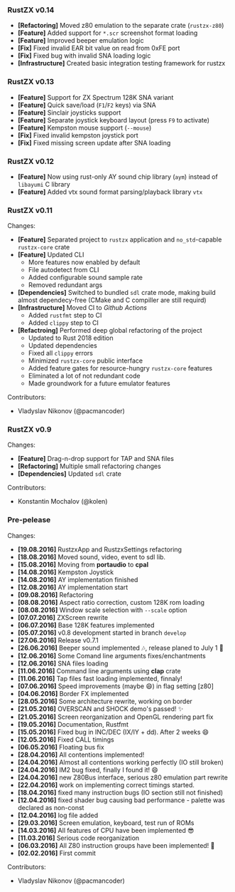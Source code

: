 ### RustZX v0.14
- **[Refactoring]** Moved z80 emulation to the separate crate (`rustzx-z80`)
- **[Feature]** Added support for `*.scr` screenshot format loading
- **[Feature]** Improved beeper emulation logic
- **[Fix]** Fixed invalid EAR bit value on read from 0xFE port
- **[Fix]** Fixed bug with invalid SNA loading logic
- **[Infrastructure]** Created basic integration testing framework for rustzx

### RustZX v0.13
- **[Feature]** Support for ZX Spectrum 128K SNA variant
- **[Feature]** Quick save/load (`F1`/`F2` keys) via SNA
- **[Feature]** Sinclair joysticks support
- **[Feature]** Separate joystick keyboard layout (press `F9` to activate)
- **[Feature]** Kempston mouse support (`--mouse`)
- **[Fix]** Fixed invalid kempston joystick port
- **[Fix]** Fixed missing screen update after SNA loading

### RustZX v0.12
- **[Feature]** Now using rust-only AY sound chip library (`aym`) instead of `libayumi` C library
- **[Feature]** Added vtx sound format parsing/playback library `vtx`

### RustZX v0.11
Changes:
- **[Feature]** Separated project to `rustzx` application and `no_std`-capable `rustzx-core` crate
- **[Feature]** Updated CLI
    - More features now enabled by default
    - File autodetect from CLI
    - Added configurable sound sample rate
    - Removed redundant args
- **[Dependencies]** Switched to bundled `sdl` crate mode, making build almost dependecy-free (CMake and C compiller are still requird)
- **[Infrastructure]** Moved CI to _Github Actions_
    - Added `rustfmt` step to CI
    - Added `clippy` step to CI
- **[Refactroing]** Performed deep global refactoring of the project
    - Updated to Rust 2018 edition
    - Updated dependencies
    - Fixed all `clippy` errors
    - Minimized `rustzx-core` public interface
    - Added feature gates for resource-hungry `rustzx-core` features
    - Eliminated a lot of not redundant code
    - Made groundwork for a future emulator features

Contributors:
- Vladyslav Nikonov (@pacmancoder)

### RustZX v0.9
Changes:
- **[Feature]** Drag-n-drop support for TAP and SNA files
- **[Refactoring]** Multiple small refactoring changes
- **[Dependencies]** Updated `sdl` crate

Contributors:
- Konstantin Mochalov (@kolen)

### Pre-pelease
Changes:
- **[19.08.2016]** RustzxApp and RustzxSettings refactoring
- **[18.08.2016]** Moved sound, video, event to sdl lib.
- **[15.08.2016]** Moving from **portaudio** to **cpal**
- **[14.08.2016]** Kempston Joystick
- **[14.08.2016]** AY implementation finished
- **[12.08.2016]** AY implementation start
- **[09.08.2016]** Refactoring
- **[08.08.2016]** Aspect ratio correction, custom 128K rom loading
- **[08.08.2016]** Window scale selection with `--scale` option
- **[07.07.2016]** ZXScreen rewrite
- **[06.07.2016]** Base 128K features implemented
- **[05.07.2016]** v0.8 development started in branch `develop`
- **[27.06.2016]** Release v0.7.1
- **[26.06.2016]** Beeper sound implemented :notes:, release planed to July 1 :rocket:
- **[12.06.2016]** Some Comand line arguments fixes/enchantments
- **[12.06.2016]** SNA files loading
- **[11.06.2016]** Command line arguments using **clap** crate
- **[11.06.2016]** Tap files fast loading implemented, finnaly!
- **[07.06.2016]** Speed improvements (maybe :smile:) in flag setting [z80]
- **[04.06.2016]** Border FX implemented
- **[28.05.2016]** Some architecture rewrite, working on border
- **[21.05.2016]** OVERSCAN and SHOCK demo's passed! :sparkles:
- **[21.05.2016]** Screen reorganization and OpenGL rendering part fix
- **[19.05.2016]** Documentation, Rustfmt
- **[15.05.2016]** Fixed bug in INC/DEC (IX/IY + dd). After 2 weeks :smile:
- **[12.05.2016]** Fixed CALL timings
- **[06.05.2016]** Floating bus fix
- **[28.04.2016]** All contentions implemented!
- **[24.04.2016]** Almost all contentions working perfectly (IO still broken)
- **[24.04.2016]** IM2 bug fixed, finally I found it! :smile:
- **[24.04.2016]** new Z80Bus interface, serious z80 emulation part rewrite
- **[22.04.2016]** work on implementing correct timings started.
- **[18.04.2016]** fixed many instruction bugs (IO section still not finished)
- **[12.04.2016]** fixed shader bug causing bad performance - palette was declared as non-const
- **[12.04.2016]** log file added
- **[29.03.2016]** Screen emulation, keyboard, test run of ROMs
- **[14.03.2016]** All features of CPU have been implemented :sunglasses:
- **[11.03.2016]** Serious code reorganization
- **[06.03.2016]** All Z80 instruction groups have been implemented! :tada:
- **[02.02.2016]** First commit

Contributors:
- Vladyslav Nikonov (@pacmancoder)
